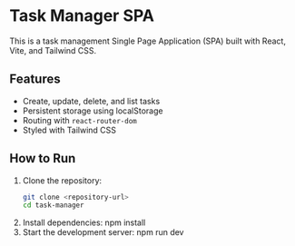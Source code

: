 # Task Manager SPA

This is a task management Single Page Application (SPA) built with React, Vite, and Tailwind CSS.

## Features

- Create, update, delete, and list tasks
- Persistent storage using localStorage
- Routing with `react-router-dom`
- Styled with Tailwind CSS

## How to Run

1. Clone the repository:
   ```sh
   git clone <repository-url>
   cd task-manager
2. Install dependencies: npm install
3. Start the development server: npm run dev
